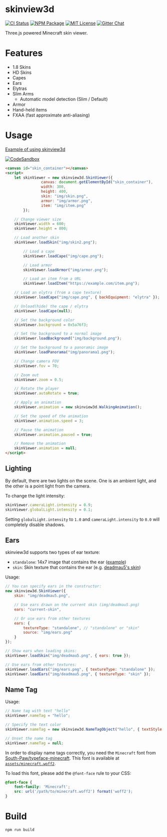 skinview3d
========

[![CI Status](https://img.shields.io/github/actions/workflow/status/bs-community/skinview3d/ci.yaml?branch=master&label=CI&logo=github&style=flat-square)](https://github.com/bs-community/skinview3d/actions?query=workflow:CI)
[![NPM Package](https://img.shields.io/npm/v/skinview3d.svg?style=flat-square)](https://www.npmjs.com/package/skinview3d)
[![MIT License](https://img.shields.io/badge/license-MIT-yellowgreen.svg?style=flat-square)](https://github.com/bs-community/skinview3d/blob/master/LICENSE)
[![Gitter Chat](https://img.shields.io/gitter/room/TechnologyAdvice/Stardust.svg?style=flat-square)](https://gitter.im/skinview3d/Lobby)

Three.js powered Minecraft skin viewer.

# Features
* 1.8 Skins
* HD Skins
* Capes
* Ears
* Elytras
* Slim Arms
  * Automatic model detection (Slim / Default)
* Armor
* Hand-held items
* FXAA (fast approximate anti-aliasing)

# Usage
[Example of using skinview3d](https://skinview3d-demo.vercel.app)

[![CodeSandbox](https://img.shields.io/badge/Codesandbox-040404?style=for-the-badge&logo=codesandbox&logoColor=DBDBDB)](https://codesandbox.io/s/skinview3d-template-vdmuh4)

```html
<canvas id="skin_container"></canvas>
<script>
	let skinViewer = new skinview3d.SkinViewer({
                canvas: document.getElementById("skin_container"),
                width: 300,
                height: 400,
                skin: "img/skin.png",
                armor: "img/armor.png",
                item: "img/item.png"
        });

	// Change viewer size
	skinViewer.width = 600;
	skinViewer.height = 800;

	// Load another skin
	skinViewer.loadSkin("img/skin2.png");

        // Load a cape
        skinViewer.loadCape("img/cape.png");

        // Load armor
        skinViewer.loadArmor("img/armor.png");

        // Load an item from a URL
        skinViewer.loadItem("https://example.com/item.png");

	// Load an elytra (from a cape texture)
	skinViewer.loadCape("img/cape.png", { backEquipment: "elytra" });

	// Unload(hide) the cape / elytra
	skinViewer.loadCape(null);

	// Set the background color
	skinViewer.background = 0x5a76f3;

	// Set the background to a normal image
	skinViewer.loadBackground("img/background.png");

	// Set the background to a panoramic image
	skinViewer.loadPanorama("img/panorama1.png");

	// Change camera FOV
	skinViewer.fov = 70;

	// Zoom out
	skinViewer.zoom = 0.5;

	// Rotate the player
	skinViewer.autoRotate = true;

	// Apply an animation
	skinViewer.animation = new skinview3d.WalkingAnimation();

	// Set the speed of the animation
	skinViewer.animation.speed = 3;

	// Pause the animation
	skinViewer.animation.paused = true;

	// Remove the animation
	skinViewer.animation = null;
</script>
```

## Lighting
By default, there are two lights on the scene. One is an ambient light, and the other is a point light from the camera.

To change the light intensity:
```js
skinViewer.cameraLight.intensity = 0.9;
skinViewer.globalLight.intensity = 0.1;
```

Setting `globalLight.intensity` to `1.0` and `cameraLight.intensity` to `0.0`
will completely disable shadows.

## Ears
skinview3d supports two types of ear texture:
* `standalone`: 14x7 image that contains the ear ([example](https://github.com/bs-community/skinview3d/blob/master/examples/public/img/ears.png))
* `skin`: Skin texture that contains the ear (e.g. [deadmau5's skin](https://minecraft.wiki/w/Easter_eggs#deadmau5's_ears))

Usage:
```js
// You can specify ears in the constructor:
new skinview3d.SkinViewer({
	skin: "img/deadmau5.png",

	// Use ears drawn on the current skin (img/deadmau5.png)
	ears: "current-skin",

	// Or use ears from other textures
	ears: {
		textureType: "standalone", // "standalone" or "skin"
		source: "img/ears.png"
	}
});

// Show ears when loading skins:
skinViewer.loadSkin("img/deadmau5.png", { ears: true });

// Use ears from other textures:
skinViewer.loadEars("img/ears.png", { textureType: "standalone" });
skinViewer.loadEars("img/deadmau5.png", { textureType: "skin" });
```

## Name Tag
Usage:
```js
// Name tag with text "hello"
skinViewer.nameTag = "hello";

// Specify the text color
skinViewer.nameTag = new skinview3d.NameTagObject("hello", { textStyle: "yellow" });

// Unset the name tag
skinViewer.nameTag = null;
```

In order to display name tags correctly, you need the `Minecraft` font from
[South-Paw/typeface-minecraft](https://github.com/South-Paw/typeface-minecraft).
This font is available at [`assets/minecraft.woff2`](assets/minecraft.woff2).

To load this font, please add the `@font-face` rule to your CSS:
```css
@font-face {
	font-family: 'Minecraft';
	src: url('/path/to/minecraft.woff2') format('woff2');
}
```

# Build
`npm run build`
